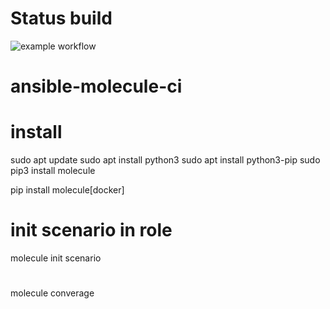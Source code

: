 # Status build
![example workflow](https://github.com/github/docs/actions/workflows/main.yml/badge.svg)
# ansible-molecule-ci
# install
sudo apt update
sudo apt install python3
sudo apt install python3-pip
sudo pip3 install molecule

pip install molecule[docker]

# init scenario in role
molecule init scenario

# 
molecule converage